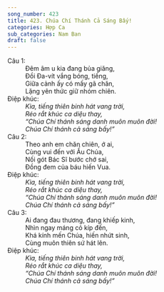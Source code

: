 ```yaml
---
song_number: 423
title: 423. Chúa Chí Thánh Cả Sáng Bấy!
categories: Hợp Ca
sub_categories: Nam Ban
draft: false
---
```

<dl><dt>Câu 1:</dt><dd data-verse="1">Đêm âm u kia đang bủa giăng, <br/>Đồi Đa-vít vắng bóng, tiếng, <br/>Giữa cảnh ấy có mấy gã chăn, <br/>Lặng yên thức giữ nhóm chiên. </dd><dt>Điệp khúc:</dt><dd data-chorus="1"><em>Kìa, tiếng thiên binh hát vang trời, <br/>Réo rắt khúc ca diệu thay, <br/>“Chúa Chí thánh sáng danh muôn muôn đời! <br/>Chúa Chí thánh cả sáng bấy!” </em></dd><dt>Câu 2:</dt><dd data-verse="2">Theo anh em chăn chiên, ớ ai, <br/>Cùng vui đến với Ấu Chúa, <br/>Nối gót Bác Sĩ bước chớ sai, <br/>Đồng đem của báu hiến Vua. </dd><dt>Điệp khúc:</dt><dd data-chorus="1"><em>Kìa, tiếng thiên binh hát vang trời, <br/>Réo rắt khúc ca diệu thay, <br/>“Chúa Chí thánh sáng danh muôn muôn đời! <br/>Chúa Chí thánh cả sáng bấy!” </em></dd><dt>Câu 3:</dt><dd data-verse="3">Ai đang đau thương, đang khiếp kinh, <br/>Nhìn ngay máng cỏ kíp đến, <br/>Khá kính mến Chúa, hiến nhứt sinh, <br/>Cùng muôn thiên sứ hát lên. </dd><dt>Điệp khúc:</dt><dd data-chorus="1"><em>Kìa, tiếng thiên binh hát vang trời, <br/>Réo rắt khúc ca diệu thay, <br/>“Chúa Chí thánh sáng danh muôn muôn đời! <br/>Chúa Chí thánh cả sáng bấy!” </em></dd></dl>